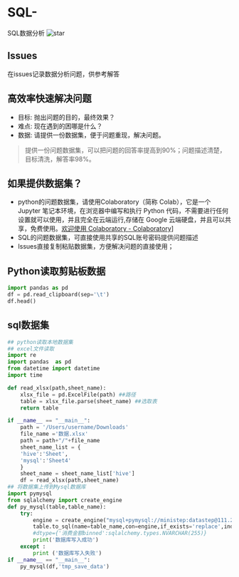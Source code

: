 # SQL-
SQL数据分析
![star]( https://visitor-badge.glitch.me/badge?page_id=ministep_sql_dataanalysis)

## Issues
在issues记录数据分析问题，供参考解答

## 高效率快速解决问题
- 目标: 抛出问题的目的，最终效果？
- 难点: 现在遇到的困哪是什么？
- 数据: 请提供一份数据集，便于问题重现，解决问题。
> 提供一份问题数据集，可以把问题的回答率提高到90%；问题描述清楚，目标清洗，解答率98%。

## 如果提供数据集？
- python的问题数据集，请使用Colaboratory（简称 Colab），它是一个 Jupyter 笔记本环境，在浏览器中编写和执行 Python 代码，不需要进行任何设置就可以使用，并且完全在云端运行,存储在 Google 云端硬盘，并且可以共享，免费使用。[欢迎使用 Colaboratory - Colaboratory](https://colab.research.google.com/notebooks/intro.ipynb#scrollTo=5fCEDCU_qrC0 )]
- SQL的问题数据集，可直接使用共享的SQL账号密码提供问题描述
- Issues直接复制粘贴数据集，方便解决问题的直接使用；

## Python读取剪贴板数据
```python
import pandas as pd
df = pd.read_clipboard(sep='\t')
df.head()
```

## sql数据集
```python
## python读取本地数据集
## excel文件读取
import re
import pandas  as pd
from datetime import datetime
import time

def read_xlsx(path,sheet_name):
    xlsx_file = pd.ExcelFile(path) ##路径
    table = xlsx_file.parse(sheet_name) ##选取表
    return table

if __name__ == "__main__":
    path = '/Users/username/Downloads'
    file_name ='数据.xlsx'
    path = path+"/"+file_name
    sheet_name_list = {
    'hive':'Sheet',
    'mysql':'Sheet4'
    }
    sheet_name = sheet_name_list['hive']
    df = read_xlsx(path,sheet_name)
## 将数据集上传到Mysql数据库
import pymysql
from sqlalchemy import create_engine
def py_mysql(table,table_name):
    try:
        engine = create_engine("mysql+pymysql://ministep:datastep@111.230.56.74:3306/temp_db?charset=utf8mb4")
        table.to_sql(name=table_name,con=engine,if_exists='replace',index=False,chunksize=10000)
        #dtype={'消费金额binned':sqlalchemy.types.NVARCHAR(255)}
        print('数据库写入成功')
    except :
        print ('数据库写入失败')
if __name__ == "__main__":
    py_mysql(df,'tmp_save_data')
```




